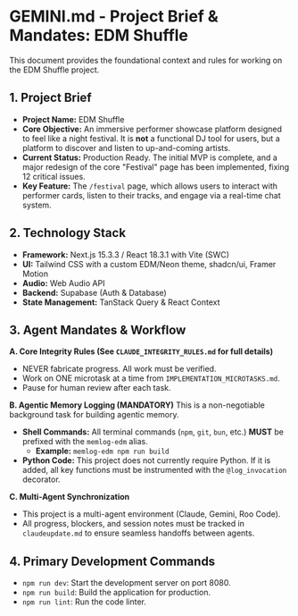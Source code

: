 # GEMINI.md - Project Brief & Mandates: EDM Shuffle

This document provides the foundational context and rules for working on the EDM Shuffle project.

## 1. Project Brief

* **Project Name:** EDM Shuffle
* **Core Objective:** An immersive performer showcase platform designed to feel like a night festival. It is **not** a functional DJ tool for users, but a platform to discover and listen to up-and-coming artists.
* **Current Status:** Production Ready. The initial MVP is complete, and a major redesign of the core "Festival" page has been implemented, fixing 12 critical issues.
* **Key Feature:** The `/festival` page, which allows users to interact with performer cards, listen to their tracks, and engage via a real-time chat system.

## 2. Technology Stack

* **Framework:** Next.js 15.3.3 / React 18.3.1 with Vite (SWC)
* **UI:** Tailwind CSS with a custom EDM/Neon theme, shadcn/ui, Framer Motion
* **Audio:** Web Audio API
* **Backend:** Supabase (Auth & Database)
* **State Management:** TanStack Query & React Context

## 3. Agent Mandates & Workflow

**A. Core Integrity Rules (See `CLAUDE_INTEGRITY_RULES.md` for full details)**

* NEVER fabricate progress. All work must be verified.
* Work on ONE microtask at a time from `IMPLEMENTATION_MICROTASKS.md`.
* Pause for human review after each task.

**B. Agentic Memory Logging (MANDATORY)**
This is a non-negotiable background task for building agentic memory.

* **Shell Commands:** All terminal commands (`npm`, `git`, `bun`, etc.) **MUST** be prefixed with the `memlog-edm` alias.
  * **Example:** `memlog-edm npm run build`
* **Python Code:** This project does not currently require Python. If it is added, all key functions must be instrumented with the `@log_invocation` decorator.

**C. Multi-Agent Synchronization**

* This project is a multi-agent environment (Claude, Gemini, Roo Code).
* All progress, blockers, and session notes must be tracked in `claudeupdate.md` to ensure seamless handoffs between agents.

## 4. Primary Development Commands

* `npm run dev`: Start the development server on port 8080.
* `npm run build`: Build the application for production.
* `npm run lint`: Run the code linter.
